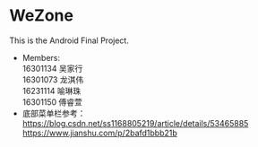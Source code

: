 # WeZone
This is the Android Final Project.

- Members:  
16301134 吴家行  
16301073 龙淇伟  
16231114 喻琳珠  
16301150 傅睿萱
- 底部菜单栏参考：  
https://blog.csdn.net/ss1168805219/article/details/53465885  
https://www.jianshu.com/p/2bafd1bbb21b
